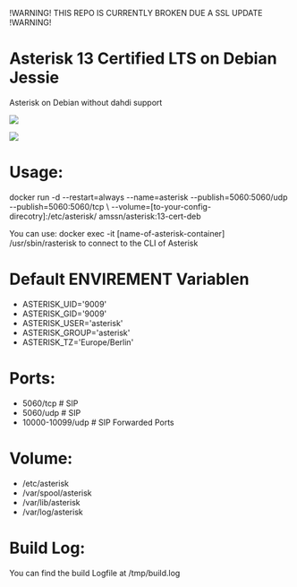 !WARNING! THIS REPO IS CURRENTLY BROKEN DUE A SSL UPDATE !WARNING!

# Asterisk 13 Certified LTS on Debian Jessie
Asterisk on Debian without dahdi support

[![](https://images.microbadger.com/badges/image/amssn/asterisk:13-cert-debian.svg)](https://microbadger.com/images/amssn/asterisk:13-cert-debian "Get your own image badge on microbadger.com")

[![](https://images.microbadger.com/badges/version/amssn/asterisk:13-cert-debian.svg)](https://microbadger.com/images/amssn/asterisk:13-cert-debian "Get your own version badge on microbadger.com")

# Usage:
docker run -d --restart=always --name=asterisk --publish=5060:5060/udp --publish=5060:5060/tcp \ 
--volume=[to-your-config-direcotry]:/etc/asterisk/ amssn/asterisk:13-cert-deb

You can use:
docker exec -it [name-of-asterisk-container] /usr/sbin/rasterisk
to connect to the CLI of Asterisk

# Default ENVIREMENT Variablen
- ASTERISK_UID='9009'
- ASTERISK_GID='9009'
- ASTERISK_USER='asterisk'
- ASTERISK_GROUP='asterisk'
- ASTERISK_TZ='Europe/Berlin'

# Ports:
- 5060/tcp        # SIP
- 5060/udp        # SIP
- 10000-10099/udp # SIP Forwarded Ports

# Volume:
- /etc/asterisk
- /var/spool/asterisk
- /var/lib/asterisk
- /var/log/asterisk

# Build Log:
You can find the build Logfile at /tmp/build.log

